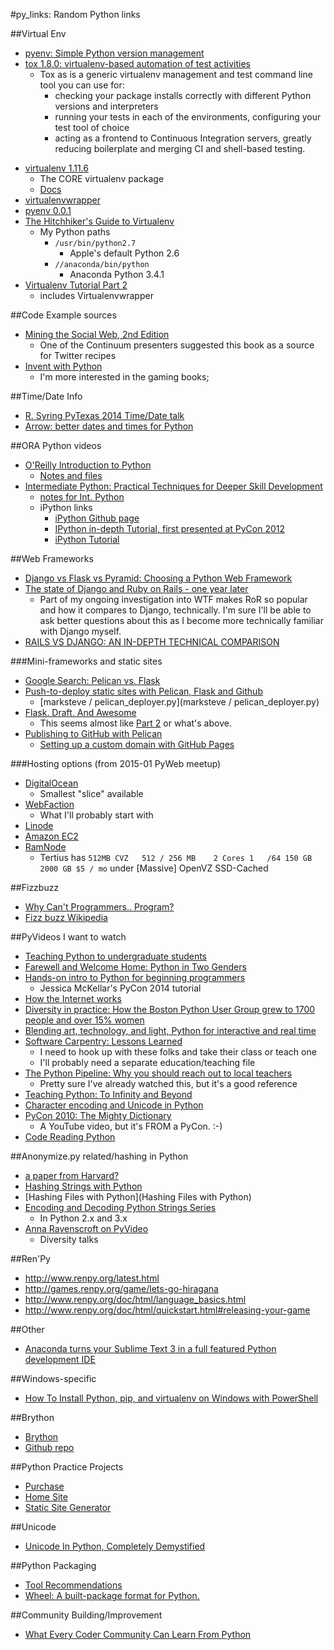 #py_links: Random Python links

##Virtual Env
-  [pyenv: Simple Python version management](https://github.com/yyuu/pyenv)
-  [tox 1.8.0: virtualenv-based automation of test activities](https://pypi.python.org/pypi/tox)
    +  Tox as is a generic virtualenv management and test command line tool you can use for:
        +  checking your package installs correctly with different Python versions and interpreters
        +  running your tests in each of the environments, configuring your test tool of choice
        +  acting as a frontend to Continuous Integration servers, greatly reducing boilerplate and merging CI and shell-based testing.
*  [virtualenv 1.11.6](https://pypi.python.org/pypi/virtualenv/1.11.6)
    -  The CORE virtualenv package
    -  [Docs](https://virtualenv.pypa.io/en/latest/virtualenv.html#usage)
*  [virtualenvwrapper](http://virtualenvwrapper.readthedocs.org/en/latest/install.html)
*  [pyenv 0.0.1](https://pypi.python.org/pypi/pyenv/0.0.1)
*  [The Hitchhiker's Guide to Virtualenv](http://docs.python-guide.org/en/latest/dev/virtualenvs/)
    -  My Python paths
        +  `/usr/bin/python2.7`
            *  Apple's default Python 2.6
        +  `//anaconda/bin/python`
            *  Anaconda Python 3.4.1
*  [Virtualenv Tutorial Part 2](http://simononsoftware.com/virtualenv-tutorial-part-2/)
    -  includes Virtualenvwrapper

##Code Example sources
-  [Mining the Social Web, 2nd Edition](http://shop.oreilly.com/product/0636920030195.do)
    +  One of the Continuum presenters suggested this book as a source for Twitter recipes
-  [Invent with Python](http://inventwithpython.com)
    +  I'm more interested in the gaming books;

##Time/Date Info
-  [R. Syring PyTexas 2014 Time/Date talk](https://bitbucket.org/kojoidrissa/pytexas14-datetime-talk)
-  [Arrow: better dates and times for Python](http://crsmithdev.com/arrow/)

##ORA Python videos
-  [O'Reilly Introduction to Python](http://player.oreilly.com/videos/9781491902141)
    -  [Notes and files](https://openhatch.org/wiki/O%27Reilly_Introduction_to_Python)
-  [Intermediate Python: Practical Techniques for Deeper Skill Development](http://player.oreilly.com/videos/9781491904541)
    -  [notes for Int. Python](https://github.com/DevTeam-TheOpenBastion/int-py-notes)
    -  iPython links
        +  [iPython Github page](https://github.com/ipython)
        +  [IPython in-depth Tutorial, first presented at PyCon 2012](https://github.com/ipython/ipython-in-depth)
        +  [iPython Tutorial](http://ipython.org/ipython-doc/2/interactive/tutorial.html)

##Web Frameworks
-  [Django vs Flask vs Pyramid: Choosing a Python Web Framework](https://www.airpair.com/python/posts/django-flask-pyramid?utm_source=Python+Weekly+Newsletter&utm_campaign=2b85e7832e-Python_Weekly_Issue_160_October_9_2014&utm_medium=email&utm_term=0_9e26887fc5-2b85e7832e-312680573)
-  [The state of Django and Ruby on Rails - one year later](http://screamingatmyscreen.com/2013/8/the-state-of-django-and-ruby-on-rails-one-year-later/)
    +  Part of my ongoing investigation into WTF makes RoR so popular and how it compares to Django, technically. I'm sure I'll be able to ask better questions about this as I become more technically familiar with Django myself.
-  [RAILS VS DJANGO: AN IN-DEPTH TECHNICAL COMPARISON](https://bernardopires.com/2014/03/rails-vs-django-an-in-depth-technical-comparison/)

###Mini-frameworks and static sites
-  [Google Search: Pelican vs. Flask](https://www.google.com/search?client=safari&rls=en&q=pelican+vs.+flask&ie=UTF-8&oe=UTF-8&gfe_rd=cr&ei=9HTrU6fjA8jJ8gezsYH4DQ)
-  [Push-to-deploy static sites with Pelican, Flask and Github](http://blog.marksteve.com/push-to-deploy-static-sites-with-pelican-flask-and-github)
    -  [marksteve / pelican_deployer.py](marksteve / pelican_deployer.py)
-  [Flask. Draft. And Awesome](http://waynewerner.com/blog/post/flask-draft-and-awesome.html)
    +  This seems almost like [Part 2](http://waynewerner.com/blog/post/new-blag-generator.html) or what's above.
-  [Publishing to GitHub with Pelican](http://docs.getpelican.com/en/3.3.0/tips.html#publishing-to-github)
    -  [Setting up a custom domain with GitHub Pages](https://help.github.com/articles/setting-up-a-custom-domain-with-github-pages/)

###Hosting options (from 2015-01 PyWeb meetup)
-  [DigitalOcean](https://www.digitalocean.com/pricing/)
    +  Smallest "slice" available
-  [WebFaction](https://www.webfaction.com/features)
    +  What I'll probably start with
-  [Linode](https://www.linode.com/pricing)
-  [Amazon EC2](http://aws.amazon.com/ec2/)
-  [RamNode](http://ramnode.com/vps.php)
    +  Tertius has `512MB CVZ   512 / 256 MB    2 Cores 1   /64 150 GB  2000 GB $5 / mo` under [Massive] OpenVZ SSD-Cached


##Fizzbuzz
-  [Why Can't Programmers.. Program?](http://blog.codinghorror.com/why-cant-programmers-program/)
-  [Fizz buzz Wikipedia](http://en.wikipedia.org/wiki/Fizz_buzz)

##PyVideos I want to watch
-  [Teaching Python to undergraduate students](http://pyvideo.org/video/2819/teaching-python-to-undergraduate-students)
-  [Farewell and Welcome Home: Python in Two Genders](http://pyvideo.org/video/2671/farewell-and-welcome-home-python-in-two-genders)
-  [Hands-on intro to Python for beginning programmers](http://pyvideo.org/video/2559/hands-on-intro-to-python-for-beginning-programmer)
    +  Jessica McKellar's PyCon 2014 tutorial
-  [How the Internet works](http://pyvideo.org/video/1677/how-the-internet-works)
-  [Diversity in practice: How the Boston Python User Group grew to 1700 people and over 15% women](http://pyvideo.org/video/719/diversity-in-practice-how-the-boston-python-user)
-  [Blending art, technology, and light, Python for interactive and real time](http://pyvideo.org/video/2619/blending-art-technology-and-light-python-for-i)
-  [Software Carpentry: Lessons Learned](http://pyvideo.org/video/2649/software-carpentry-lessons-learned)
    +  I need to hook up with these folks and take their class or teach one
    +  I'll probably need a separate education/teaching file
-  [The Python Pipeline: Why you should reach out to local teachers](http://pyvideo.org/video/2694/the-python-pipeline-why-you-should-reach-out-to)
    +  Pretty sure I've already watched this, but it's a good reference
-  [Teaching Python: To Infinity and Beyond](http://pyvideo.org/video/2596/teaching-python-to-infinity-and-beyond)
-  [Character encoding and Unicode in Python](http://pyvideo.org/video/2625/character-encoding-and-unicode-in-python)
-  [PyCon 2010: The Mighty Dictionary](https://www.youtube.com/watch?v=C4Kc8xzcA68)
    +  A YouTube video, but it's FROM a PyCon. :-)
-  [Code Reading Python](http://pyvideo.org/video/2283/code-reading-python)

##Anonymize.py related/hashing in Python
-  [a paper from Harvard?](http://www.eecs.harvard.edu/syrah/medinfo/anonymize/anonymize.py)
-  [Hashing Strings with Python](http://www.pythoncentral.io/hashing-strings-with-python/)
-  [Hashing Files with Python](Hashing Files with Python)
-  [Encoding and Decoding Python Strings Series](http://www.pythoncentral.io/series/python-encoding-decoding-strings/)
    +  In Python 2.x and 3.x
-  [Anna Ravenscroft on PyVideo](http://pyvideo.org/search?models=videos.video&q=Anna+Ravenscroft)
    +  Diversity talks

##Ren'Py
-  http://www.renpy.org/latest.html
-  http://games.renpy.org/game/lets-go-hiragana
-  http://www.renpy.org/doc/html/language_basics.html
-  http://www.renpy.org/doc/html/quickstart.html#releasing-your-game

##Other
-  [Anaconda turns your Sublime Text 3 in a full featured Python development IDE](https://github.com/DamnWidget/anaconda)

##Windows-specific
-  [How To Install Python, pip, and virtualenv on Windows with PowerShell](http://www.tylerbutler.com/2012/05/how-to-install-python-pip-and-virtualenv-on-windows-with-powershell/)

##Brython
-  [Brython](http://www.brython.info/index.html)
-  [Github repo](https://github.com/brython-dev/brython)

##Python Practice Projects
-  [Purchase](https://gumroad.com/l/cSIzC)
-  [Home Site](http://pythonpracticeprojects.com)
-  [Static Site Generator](http://pythonpracticeprojects.com/static-site-generator.html)

##Unicode
-  [Unicode In Python, Completely Demystified](http://farmdev.com/talks/unicode/)

##Python Packaging
-  [Tool Recommendations](https://packaging.python.org/en/latest/current.html)
-  [Wheel: A built-package format for Python.](https://pypi.python.org/pypi/wheel/0.24.0)

##Community Building/Improvement
-  [What Every Coder Community Can Learn From Python](http://www.fastcolabs.com/3015524/what-every-coder-community-can-learn-from-python)

